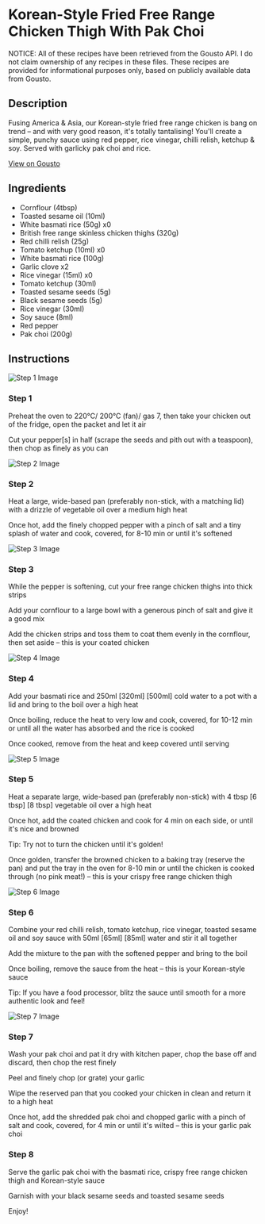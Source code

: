 # Korean-Style Fried Free Range Chicken Thigh With Pak Choi

NOTICE: All of these recipes have been retrieved from the Gousto API. I do not claim ownership of any recipes in these files. These recipes are provided for informational purposes only, based on publicly available data from Gousto.

## Description

Fusing America & Asia, our Korean-style fried free range chicken is bang on trend – and with very good reason, it's totally tantalising! You'll create a simple, punchy sauce using red pepper, rice vinegar, chilli relish, ketchup & soy. Served with garlicky pak choi and rice.

[View on Gousto](https://www.gousto.co.uk/recipes/cookbook/korean-style-fried-free-range-chicken-thigh-with-garlic-pak-choi)

## Ingredients

- Cornflour (4tbsp)
- Toasted sesame oil (10ml)
- White basmati rice (50g) x0
- British free range skinless chicken thighs (320g)
- Red chilli relish (25g)
- Tomato ketchup (10ml) x0
- White basmati rice (100g)
- Garlic clove x2
- Rice vinegar (15ml) x0
- Tomato ketchup (30ml)
- Toasted sesame seeds (5g)
- Black sesame seeds (5g)
- Rice vinegar (30ml)
- Soy sauce (8ml)
- Red pepper
- Pak choi (200g)

## Instructions

![Step 1 Image](https://production-media.gousto.co.uk/cms/recipe-step-image/Step-1-1691483407910-x200.jpg)

### Step 1

Preheat the oven to 220°C/ 200°C (fan)/ gas 7, then take your chicken out of the fridge, open the packet and let it air

Cut your pepper[s] in half (scrape the seeds and pith out with a teaspoon), then chop as finely as you can

![Step 2 Image](https://production-media.gousto.co.uk/cms/recipe-step-image/Step-2-1691483412863-x200.jpg)

### Step 2

Heat a large, wide-based pan (preferably non-stick, with a matching lid) with a drizzle of vegetable oil over a medium high heat

Once hot, add the finely chopped pepper with a pinch of salt and a tiny splash of water and cook, covered, for 8-10 min or until it's softened

![Step 3 Image](https://production-media.gousto.co.uk/cms/recipe-step-image/Step-3-1691483424495-x200.jpg)

### Step 3

While the pepper is softening, cut your free range chicken thighs into thick strips

Add your cornflour to a large bowl with a generous pinch of salt and give it a good mix

Add the chicken strips and toss them to coat them evenly in the cornflour, then set aside – this is your coated chicken

![Step 4 Image](https://production-media.gousto.co.uk/cms/recipe-step-image/Step-4-1691483429509-x200.jpg)

### Step 4

Add your basmati rice and 250ml <span class="text-purple">[320ml] </span><span class="text-danger">[500ml]</span> cold water to a pot with a lid and bring to the boil over a high heat

Once boiling, reduce the heat to very low and cook, covered, for 10-12 min or until all the water has absorbed and the rice is cooked

Once cooked, remove from the heat and keep covered until serving

![Step 5 Image](https://production-media.gousto.co.uk/cms/recipe-step-image/Step-5-1691483434983-x200.jpg)

### Step 5

Heat a separate large, wide-based pan (preferably non-stick) with 4 tbsp <span class="text-purple">[6 tbsp]</span> <span class="text-danger">[8 tbsp]</span> vegetable oil over a high heat

Once hot, add the coated chicken and cook for 4 min on each side, or until it's nice and browned

Tip: Try not to turn the chicken until it's golden!

Once golden, transfer the browned chicken to a baking tray (reserve the pan) and put the tray in the oven for 8-10 min or until the chicken is cooked through (no pink meat!) – this is your crispy free range chicken thigh

![Step 6 Image](https://production-media.gousto.co.uk/cms/recipe-step-image/Step-6-1691483441366-x200.jpg)

### Step 6

Combine your red chilli relish, tomato ketchup, rice vinegar, toasted sesame oil and soy sauce with 50ml <span class="text-purple">[65ml]</span> <span class="text-danger">[85ml]</span> water and stir it all together

Add the mixture to the pan with the softened pepper and bring to the boil

Once boiling, remove the sauce from the heat – this is your Korean-style sauce

Tip: If you have a food processor, blitz the sauce until smooth for a more authentic look and feel!

![Step 7 Image](https://production-media.gousto.co.uk/cms/recipe-step-image/Step-7-1691483447146-x200.jpg)

### Step 7

Wash your pak choi and pat it dry with kitchen paper, chop the base off and discard, then chop the rest finely

Peel and finely chop (or grate) your garlic

Wipe the reserved pan that you cooked your chicken in clean and return it to a high heat

Once hot, add the shredded pak choi and chopped garlic with a pinch of salt and cook, covered, for 4 min or until it's wilted – this is your garlic pak choi

### Step 8

Serve the garlic pak choi with the basmati rice, crispy free range chicken thigh and Korean-style sauce

Garnish with your black sesame seeds and toasted sesame seeds

Enjoy!

